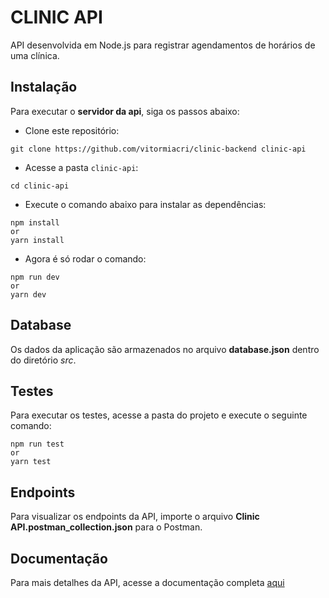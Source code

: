 # CLINIC API

API desenvolvida em Node.js para registrar agendamentos de horários de uma clínica.

## Instalação

Para executar o **servidor da api**, siga os passos abaixo:

- Clone este repositório:

```
git clone https://github.com/vitormiacri/clinic-backend clinic-api
```

- Acesse a pasta `clinic-api`:

```
cd clinic-api
```

- Execute o comando abaixo para instalar as dependências:

```
npm install
or
yarn install
```

- Agora é só rodar o comando:

```
npm run dev
or
yarn dev
```

## Database

Os dados da aplicação são armazenados no arquivo **database.json** dentro do diretório _src_.

## Testes

Para executar os testes, acesse a pasta do projeto e execute o seguinte comando:

```
npm run test
or
yarn test
```

## Endpoints

Para visualizar os endpoints da API, importe o arquivo **Clinic API.postman_collection.json** para o Postman.

## Documentação

Para mais detalhes da API, acesse a documentação completa [aqui](https://documenter.getpostman.com/view/9471819/SW7W5VFi)
